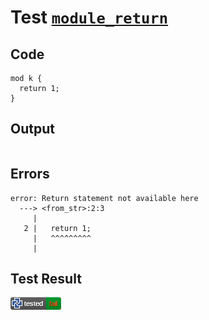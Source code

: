 # Test [`module_return`](/doc/tests/statement_usage.md#L152)

## Code

```µcad
mod k {
  return 1;
}

```

## Output

```,plain
```

## Errors

```,plain
error: Return statement not available here
  ---> <from_str>:2:3
     |
   2 |   return 1;
     |   ^^^^^^^^^
     |
```

## Test Result

![FAILED AS EXPECTED](/doc/tests/.test/module_return.png)
